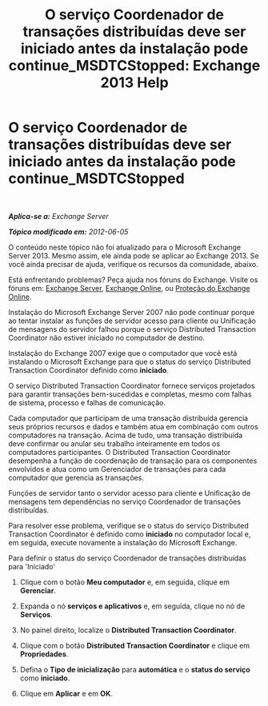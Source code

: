 ﻿---
title: 'O serviço Coordenador de transações distribuídas deve ser iniciado antes da instalação pode continue_MSDTCStopped: Exchange 2013 Help'
TOCTitle: O serviço Coordenador de transações distribuídas deve ser iniciado antes da instalação pode continue_MSDTCStopped
ms:assetid: 96e33c94-348e-4a0b-9585-9bee81be4355
ms:mtpsurl: https://technet.microsoft.com/pt-br/library/ms.exch.setupreadiness.msdtcstopped(v=EXCHG.150)
ms:contentKeyID: 50486165
ms.date: 05/22/2018
mtps_version: v=EXCHG.150
ms.translationtype: MT
---

# O serviço Coordenador de transações distribuídas deve ser iniciado antes da instalação pode continue\_MSDTCStopped

 

_**Aplica-se a:** Exchange Server_

_**Tópico modificado em:** 2012-06-05_

O conteúdo neste tópico não foi atualizado para o Microsoft Exchange Server 2013. Mesmo assim, ele ainda pode se aplicar ao Exchange 2013. Se você ainda precisar de ajuda, verifique os recursos da comunidade, abaixo.

Está enfrentando problemas? Peça ajuda nos fóruns do Exchange. Visite os fóruns em: [Exchange Server](https://go.microsoft.com/fwlink/p/?linkid=60612), [Exchange Online](https://go.microsoft.com/fwlink/p/?linkid=267542), ou [Proteção do Exchange Online](https://go.microsoft.com/fwlink/p/?linkid=285351).

Instalação do Microsoft Exchange Server 2007 não pode continuar porque ao tentar instalar as funções de servidor acesso para cliente ou Unificação de mensagens do servidor falhou porque o serviço Distributed Transaction Coordinator não estiver iniciado no computador de destino.

Instalação do Exchange 2007 exige que o computador que você está instalando o Microsoft Exchange para que o status do serviço Distributed Transaction Coordinator definido como **iniciado**.

O serviço Distributed Transaction Coordinator fornece serviços projetados para garantir transações bem-sucedidas e completas, mesmo com falhas de sistema, processo e falhas de comunicação.

Cada computador que participam de uma transação distribuída gerencia seus próprios recursos e dados e também atua em combinação com outros computadores na transação. Acima de tudo, uma transação distribuída deve confirmar ou anular seu trabalho inteiramente em todos os computadores participantes. O Distributed Transaction Coordinator desempenha a função de coordenação de transação para os componentes envolvidos e atua como um Gerenciador de transações para cada computador que gerencia as transações.

Funções de servidor tanto o servidor acesso para cliente e Unificação de mensagens tem dependências no serviço Coordenador de transações distribuídas.

Para resolver esse problema, verifique se o status do serviço Distributed Transaction Coordinator é definido como **iniciado** no computador local e, em seguida, execute novamente a instalação do Microsoft Exchange.

Para definir o status do serviço Coordenador de transações distribuídas para 'Iniciado'

1.  Clique com o botão **Meu computador** e, em seguida, clique em **Gerenciar**.

2.  Expanda o nó **serviços e aplicativos** e, em seguida, clique no nó de **Serviços**.

3.  No painel direito, localize o **Distributed Transaction Coordinator**.

4.  Clique com o botão **Distributed Transaction Coordinator** e clique em **Propriedades**.

5.  Defina o **Tipo de inicialização** para **automática** e o **status do serviço** como **iniciado**.

6.  Clique em **Aplicar** e em **OK**.

